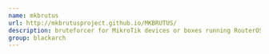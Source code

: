 ```yaml
---
name: mkbrutus
url: http://mkbrutusproject.github.io/MKBRUTUS/
description: bruteforcer for MikroTik devices or boxes running RouterOS. URL : http://mkbrutusproject.github.io/MKBRUTUS/ Groups : blackarch blackarch-cracker
group: blackarch
---
```

